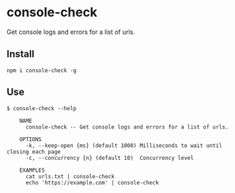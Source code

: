 # console-check
Get console logs and errors for a list of urls.

## Install
```
npm i console-check -g
```

## Use
```
$ console-check --help

    NAME
      console-check -- Get console logs and errors for a list of urls.

    OPTIONS
      -k, --keep-open {ms} (default 1000) Milliseconds to wait until closing each page
      -c, --concurrency {n} (default 10)  Concurrency level

    EXAMPLES
      cat urls.txt | console-check
      echo 'https://example.com' | console-check
```

